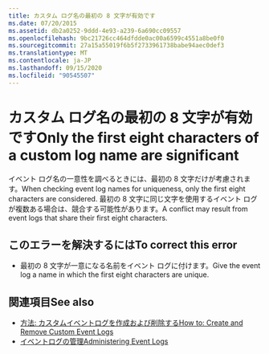 ```yaml
---
title: カスタム ログ名の最初の 8 文字が有効です
ms.date: 07/20/2015
ms.assetid: db2a0252-9ddd-4e93-a239-6a690cc09557
ms.openlocfilehash: 9bc21726cc464dfdde0ac00a6599c4551a8be0f0
ms.sourcegitcommit: 27a15a55019f6b5f2733961738babe94aec0def3
ms.translationtype: MT
ms.contentlocale: ja-JP
ms.lasthandoff: 09/15/2020
ms.locfileid: "90545507"
---
```

# <a name="only-the-first-eight-characters-of-a-custom-log-name-are-significant"></a><span data-ttu-id="c7e34-102">カスタム ログ名の最初の 8 文字が有効です</span><span class="sxs-lookup"><span data-stu-id="c7e34-102">Only the first eight characters of a custom log name are significant</span></span>
<span data-ttu-id="c7e34-103">イベント ログ名の一意性を調べるときには、最初の 8 文字だけが考慮されます。</span><span class="sxs-lookup"><span data-stu-id="c7e34-103">When checking event log names for uniqueness, only the first eight characters are considered.</span></span> <span data-ttu-id="c7e34-104">最初の 8 文字に同じ文字を使用するイベント ログが複数ある場合は、競合する可能性があります。</span><span class="sxs-lookup"><span data-stu-id="c7e34-104">A conflict may result from event logs that share their first eight characters.</span></span>  
  
## <a name="to-correct-this-error"></a><span data-ttu-id="c7e34-105">このエラーを解決するには</span><span class="sxs-lookup"><span data-stu-id="c7e34-105">To correct this error</span></span>  
  
- <span data-ttu-id="c7e34-106">最初の 8 文字が一意になる名前をイベント ログに付けます。</span><span class="sxs-lookup"><span data-stu-id="c7e34-106">Give the event log a name in which the first eight characters are unique.</span></span>  
  
## <a name="see-also"></a><span data-ttu-id="c7e34-107">関連項目</span><span class="sxs-lookup"><span data-stu-id="c7e34-107">See also</span></span>

- <span data-ttu-id="c7e34-108">[方法: カスタムイベントログを作成および削除する](/previous-versions/visualstudio/visual-studio-2008/49dwckkz(v=vs.90))</span><span class="sxs-lookup"><span data-stu-id="c7e34-108">[How to: Create and Remove Custom Event Logs](/previous-versions/visualstudio/visual-studio-2008/49dwckkz(v=vs.90))</span></span>
- <span data-ttu-id="c7e34-109">[イベントログの管理](/previous-versions/visualstudio/visual-studio-2008/4f69axw4(v=vs.90))</span><span class="sxs-lookup"><span data-stu-id="c7e34-109">[Administering Event Logs](/previous-versions/visualstudio/visual-studio-2008/4f69axw4(v=vs.90))</span></span>
